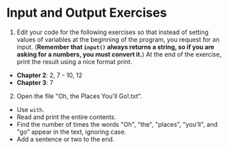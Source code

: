 # Input and Output Exercises

1. Edit your code for the following exercises so that instead of setting values of variables at the beginning of the program, you request for an input. (**Remember that `input()` always returns a string, so if you are asking for a  numbers, you must convert it.**) At the end of the exercise, print the result using a nice format print.

- **Chapter 2**: 2, 7 - 10, 12
- **Chapter 3**: 7

2. Open the file "Oh, the Places You'll Go!.txt".
- Use `with`.
- Read and print the entire contents.
- Find the number of times the words "Oh", "the", "places", "you'll", and "go" appear in the text, ignoring case.
- Add a sentence or two to the end.
